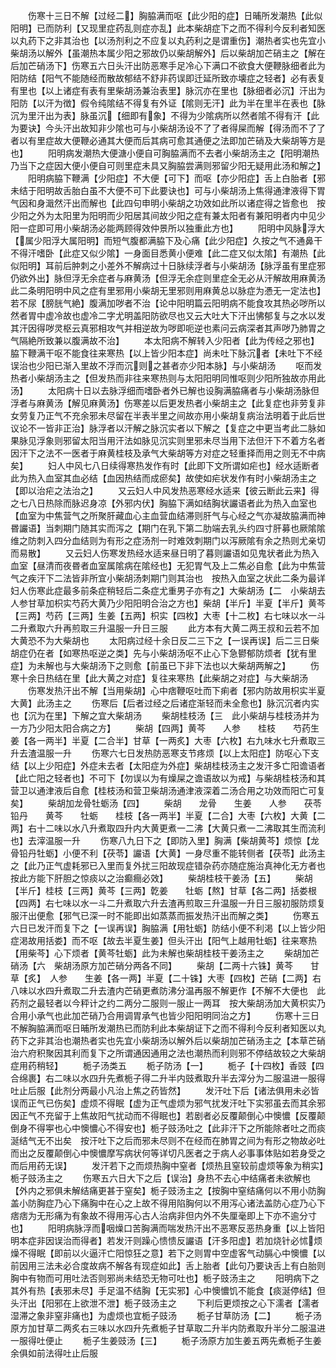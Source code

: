 <!-- { "loadSidebar": true } -->
　　伤寒十三日不解【过经二】胸脇满而呕【此少阳的症】日晡所发潮热【此似阳明】已而防利【又现里症药乱则症亦乱】此本柴胡症下之而不得利今反利者知医以丸药下之非其治也【以汤剂利之不应复以丸药利之是谓重伤】潮热者实也先宜小柴胡汤以解外【虽潮热本属少阳之邪故仍以柴胡解外】后以柴胡加芒硝主之【解在后加芒硝汤下】伤寒五六日头汗出防恶寒手足冷心下满口不欲食大便鞭脉细者此为阳防结【阳气不能随经而散故郁结不舒非药误即迁延所致亦壊症之轻者】必有表复有里也【以上诸症有表有里柴胡汤兼治表里】脉沉亦在里也【脉细者必沉】汗出为阳防【以汗为徴】假令纯隂结不得复有外证【隂则无汗】此为半在里半在表也【脉沉为里汗出为表】脉虽沉【细即有象】不得为少隂病所以然者隂不得有汗【此为要诀】今头汗出故知非少隂也可与小柴胡汤设不了了者得屎而解【得汤而不了了者以有里症故大便鞭必通其大便而后其病可愈其通便之法即加芒硝及大柴胡等方是也】
　　阳明病发潮热大便溏小便自可胸脇满而不去者小柴胡汤主之【阳明潮热乃当下之症因大便小便自可则里症未具又胸脇尝满则邪留少阳无疑用此汤和解之】
　　阳明病脇下鞭满【少阳症】不大便【可下】而呕【亦少阳症】舌上白胎者【邪未结于阳明故舌胎白虽不大便不可下此要诀也】可与小柴胡汤上焦得通津液得下胃气因和身濈然汗出而解也【此四句申明小柴胡之功效如此所以诸症得之皆愈也　按少阳之外为太阳里为阳明而少阳居其间故少阳之症有兼太阳者有兼阳明者内中见少阳一症即可用小柴胡汤必能两顾得效仲景所以独重此方也】
　　阳明中风脉浮大【属少阳浮大属阳明】而短气腹都满脇下及心痛【此少阳症】久按之气不通鼻干不得汗嗜卧【此症又似少隂】一身面目悉黄小便难【此二症又似太隂】有潮热【此似阳明】耳前后肿刺之小差外不解病过十日脉续浮者与小柴胡汤【脉浮虽有里症邪仍欲外出】脉但浮无余症者与麻黄汤【但浮无余症则里症全无必从汗解故用麻黄汤　此二条明阳明中风之症有里邪用小柴胡无里邪则用麻黄总以脉症为慿无一定法也】若不尿【膀胱气絶】腹满加哕者不治【论中阳明篇云阳明病不能食攻其热必哕所以然者胃中虚冷故也虚冷二字尤明盖阳防欲尽也又云大吐大下汗出怫郁复与之水以发其汗因得哕灵枢云真邪相攻气并相逆故为哕即呃逆也素问云病深者其声哕乃肺胃之气隔絶所致兼以腹满故不治】
　　本太阳病不解转入少阳者【此为传经之邪也】脇下鞭满干呕不能食往来寒热【以上皆少阳本症】尚未吐下脉沉者【未吐下不经误治也少阳已渐入里故不浮而沉则之甚者亦少阳本脉】与小柴胡汤
　　呕而发热者小柴胡汤主之【但发热而非往来寒热则与太阳阳明同惟呕则少阳所独故亦用此汤】
　　太阳病十日以去脉浮细而嗜卧者外已解也设胸满脇痛者与小柴胡汤脉但浮者与麻黄汤【解见麻黄汤】伤寒差以后更发热者小柴胡主之【此复症也非劳复非女劳复乃正气不充余邪未尽留在半表半里之间故亦用小柴胡复病治法明着于此后世议论不一皆非正治】脉浮者以汗解之脉沉实者以下解之【复症之中更当考此二脉如果脉见浮象则邪留太阳当用汗法如脉见沉实则里邪未尽当用下法但汗下不着方名者因汗下之法不一医者于麻黄桂枝及承气大柴胡等方对症之轻重择而用之则无不中病矣】
　　妇人中风七八日续得寒热发作有时【此即下文所谓如疟也】经水适断者此为热入血室其血必结【血因热结而成瘀矣】故使如疟状发作有时小柴胡汤主之【即以治疟之法治之】
　　又云妇人中风发热恶寒经水适来【彼云断此云来】得之七八日热除而脉迟身凉【外邪内伏】胸脇下满如结胸状讝语者此为热入血室也【血室为中焦营气之所聚肝藏血心主血营血结滞则肝气与心经之气亦凝故脇满而神昬讝语】当刺期门随其实而泻之【期门在乳下第二肋端去乳头约四寸肝募也厥隂隂维之防刺入四分血结则为有形之症汤剂一时难效刺期门以泻厥隂有余之热则尤亲切而易散】
　　又云妇人伤寒发热经水适来昼日明了暮则讝语如见鬼状者此为热入血室【昼清而夜昬者血室属隂病在隂经也】无犯胃气及上二焦必自愈【此为中焦营气之疾汗下二法皆非所宜小柴胡汤刺期门则其治也　按热入血室之状此二条为最详妇人伤寒此症最多前条症稍轻后二条症尤重男子亦有之】大柴胡汤【二　小柴胡去人参甘草加枳实芍药大黄乃少阳阳明合治之方也】柴胡【半斤】半夏【半斤】黄芩【三两】芍药【三两】生姜【五两】枳实【四枚】大枣【十二枚】右七味以水一斗二升煮取六升再煎取三升温服一升日三服
　　此方本有大黄二两王叔和云若不加大黄恐不为大柴胡也
　　太阳病过经十余日反二三下之【一误再误】后二三日柴胡症仍在者【如寒热呕逆之类】先与小柴胡汤呕不止心下急鬰郁防烦者【犹有里症】为未解也与大柴胡汤下之则愈【前虽已下非下法也以大柴胡两解之】
　　伤寒十余日热结在里【此大黄之对症】复往来寒热【此柴胡之对症】与大柴胡汤
　　伤寒发热汗出不解【当用柴胡】心中痞鞭呕吐而下痢者【邪内防故用枳实半夏大黄】此汤主之
　　伤寒后【后者过经之后诸症渐轻而未全愈也】脉沉沉者内实也【沉为在里】下解之宜大柴胡汤
　　柴胡桂枝汤【三　此小柴胡与桂枝汤并为一方乃少阳太阳合病之方】
　　柴胡【四两】黄芩　　人参　　桂枝　　芍药生姜【各一两半】半夏【二合半】甘草【一两炙】大枣【六枚】右九味水七升煮取三升去渣温服一升
　　伤寒六七日发热防恶寒支节疼烦【以上太阳症】防呕心下支结【以上少阳症】外症未去者【太阳症为外症】柴胡桂枝汤主之发汗多亡阳谵语者【此亡阳之轻者也】不可下【勿误以为有燥屎之谵语故以为戒】与柴胡桂枝汤和其营卫以通津液后自愈【桂枝汤和营卫柴胡汤通津液深着二汤合用之功效而阳亡可复矣】
　　柴胡加龙骨牡蛎汤【四】
　　柴胡　　龙骨　　生姜　　人参　　茯苓铅丹　　黄芩　　牡蛎　　桂枝【各一两半】半夏【二合】大枣【六枚】大黄【二两】右十二味以水八升煮取四升内大黄更煮一二沸【大黄只煮一二沸取其生而流利也】去滓温服一升
　　伤寒八九日下之【即防入里】胸满【柴胡黄芩】烦惊【龙骨铅丹牡蛎】小便不利【茯苓】讝语【大黄】一身尽重不能转侧者【茯苓】此汤主之【此乃正气虚耗邪已入里而复外扰三阳故现症错杂药亦随症施治真神化无方者也　按此方能下肝胆之惊痰以之治癫癎必效】
　　柴胡桂枝干姜汤【五】
　　柴胡【半斤】桂枝【三两】黄芩【三两】亁姜　　牡蛎【熬】甘草【各二两】括娄根【四两】右七味以水一斗二升煮取六升去渣再煎取三升温服一升日三服初服防烦复服汗出便愈【邪气已深一时不能即出如蒸蒸而振发热汗出而解之类】
　　伤寒五六日已发汗而复下之【一误再误】胸脇满【用牡蛎】防结小便不利渇【以上皆少阳症渇故用括娄】而不呕【故去半夏生姜】但头汗出【阳气上越用牡蛎】往来寒热【用柴芩】心下烦者【黄芩牡蛎】此为未解也柴胡桂枝干姜汤主之
　　柴胡加芒硝汤【六　柴胡汤原方加芒硝分两各不同】
　　柴胡【二两十六铢】黄芩　　甘草【炙】　人参　　生姜【各一两】半夏【二十铢】大枣【四枚】芒硝【二两】右八味以水四升煮取二升去渣内芒硝更煮防沸分温再服不解更作【不解不大便也　此药剂之最轻者以今秤计之约二两分二服则一服止一两耳　按大柴胡汤加大黄枳实乃合用小承气也此加芒硝乃合用调胃承气也皆少阳阳明同治之方】
　　伤寒十三日不解胸脇满而呕日晡所发潮热已而防利此本柴胡证下之而不得利今反利者知医以丸药下之非其治也潮热者实也先宜小柴胡汤以解外后以柴胡加芒硝汤主之【本草芒硝治六府积聚因其利而复下之所谓通因通用之法也潮热而利则邪不停结故较之大柴胡症用药稍轻】
　　栀子汤类五
　　栀子防汤【一】
　　栀子【十四枚】香豉【四合绵裹】右二味以水四升先煮栀子得二升半内豉煮取升半去滓分为二服温进一服得吐止后服【此剂分两最小凡治上焦之药皆然】
　　发汗吐下后【诸法俱用未必皆误而正气已伤矣】虚烦不得眠【虚为正气虚烦为邪气扰发汗吐下实邪虽去而其余邪因正气不充留于上焦故阳气扰动而不得眠也】若剧者必反覆颠倒心中懊憹【反覆颠倒身不得寕也心中懊憹心不得安也】栀子豉汤吐之【此非汗下之所能除者吐之而痰涎结气无不出矣　按汗吐下之后而邪未尽则不在经而在肺胃之间为有形之物故必吐而出之反覆颠倒心中懊憹摩写病状何等详切凡医者之于病人必事事体贴如若身受之而后用药无误】
　　发汗若下之而烦热胸中窒者【烦热且窒较前虚烦等象为稍实】栀子豉汤主之
　　伤寒五六日大下之后【误治】身热不去心中结痛者未欲解也【外内之邪俱未解结痛更甚于窒矣】栀子豉汤主之【按胸中窒结痛何以不用小防胸盖小防胸症乃心下痛胸中在心之上故不得用陷胸何以不用泻心诸法盖防心症乃心下痞痞为无形痛为有象故不得用泻心古人治病非但内外不失厘毫即上下亦不逾分寸也】
　　阳明病脉浮而咽燥口苦胸满而喘发热汗出不恶寒反恶热身重【以上皆阳明本症非因误治而得者】若发汗则躁心愦愦反讝语【汗多阳虚】若加烧针必怵烦燥不得眠【即前以火逼汗亡阳惊狂之意】若下之则胃中空虚客气动膈心中懊憹【以前因用三法未必合度故病不解各有现症如此】舌上胎者【此句乃要诀舌上有白胎则胸中有物而可用吐法否则邪尚未结恐无物可吐也】栀子豉汤主之
　　阳明病下之其外有热【表邪未尽】手足温不结胸【无实邪】心中懊憹饥不能食【痰涎停结】但头汗出【阳邪在上欲泄不泄】栀子豉汤主之
　　下利后更烦按之心下濡者【濡者湿滞之象非窒非痛也】为虚烦也宜栀子豉汤
　　栀子甘草防汤【二】
　　栀子汤原方加甘草二两炙右三味以水四升先煮栀子甘草取二升半内防煮取升半分二服温进一服得吐便止
　　栀子生姜豉汤【三】
　　栀子汤原方加生姜五两先煮栀子生姜余俱如前法得吐止后服
